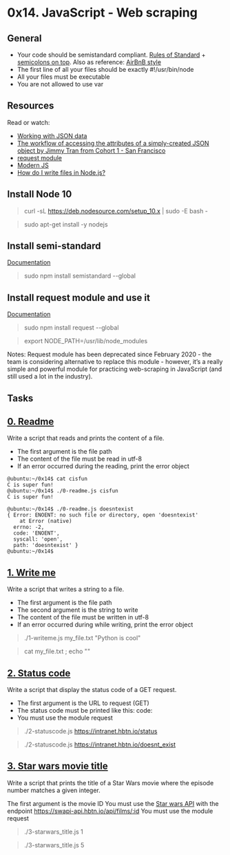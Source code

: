 # 0x14. JavaScript - Web scraping

## General
* Your code should be semistandard compliant. [Rules of Standard](https://standardjs.com/rules.html) + [semicolons on top](https://github.com/standard/semistandard). Also as reference: [AirBnB style](https://github.com/airbnb/javascript)
* The first line of all your files should be exactly #!/usr/bin/node
* All your files must be executable
* You are not allowed to use var


## Resources
Read or watch:

* [Working with JSON data](https://developer.mozilla.org/en-US/docs/Learn/JavaScript/Objects/JSON)
* [The workflow of accessing the attributes of a simply-created JSON object by Jimmy Tran from Cohort 1 - San Francisco](https://medium.com/@vietkieutie/the-workflow-of-accessing-the-attributes-of-a-simply-created-json-object-82a5b33e2319)
* [request module](https://github.com/request/request)
* [Modern JS](https://github.com/mbeaudru/modern-js-cheatsheet)
* [How do I write files in Node.js?](https://nodejs.org/en/knowledge/file-system/how-to-write-files-in-nodejs/)


## Install Node 10

> curl -sL https://deb.nodesource.com/setup_10.x | sudo -E bash -

> sudo apt-get install -y nodejs


## Install semi-standard
[Documentation](https://github.com/standard/semistandard)

> sudo npm install semistandard --global

## Install request module and use it
[Documentation](https://github.com/standard/semistandard)

> sudo npm install request --global

> export NODE_PATH=/usr/lib/node_modules

Notes: Request module has been deprecated since February 2020 - the team is considering alternative to replace this module - however, it’s a really simple and powerful module for practicing web-scraping in JavaScript (and still used a lot in the industry).

## Tasks

## [0. Readme](./0-readme.js)
Write a script that reads and prints the content of a file.

* The first argument is the file path
* The content of the file must be read in utf-8
* If an error occurred during the reading, print the error object
```
@ubuntu:~/0x14$ cat cisfun
C is super fun!
@ubuntu:~/0x14$ ./0-readme.js cisfun
C is super fun!

@ubuntu:~/0x14$ ./0-readme.js doesntexist
{ Error: ENOENT: no such file or directory, open 'doesntexist'
    at Error (native)
  errno: -2,
  code: 'ENOENT',
  syscall: 'open',
  path: 'doesntexist' }
@ubuntu:~/0x14$ 
```

## [1. Write me](./1-writeme.js)
Write a script that writes a string to a file.

* The first argument is the file path
* The second argument is the string to write
* The content of the file must be written in utf-8
* If an error occurred during while writing, print the error object
> ./1-writeme.js my_file.txt "Python is cool"

> cat my_file.txt ; echo ""

## [2. Status code](./2-statuscode.js)
Write a script that display the status code of a GET request.

* The first argument is the URL to request (GET)
* The status code must be printed like this: code: <status code>
* You must use the module request
> ./2-statuscode.js https://intranet.hbtn.io/status

> ./2-statuscode.js https://intranet.hbtn.io/doesnt_exist

## [3. Star wars movie title](./)
Write a script that prints the title of a Star Wars movie where the episode number matches a given integer.

The first argument is the movie ID
You must use the [Star wars API](https://swapi-api.hbtn.io/) with the endpoint https://swapi-api.hbtn.io/api/films/:id
You must use the module request
> ./3-starwars_title.js 1

> ./3-starwars_title.js 5

